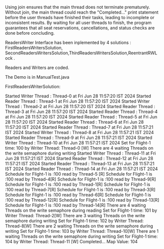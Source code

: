 
Using join ensures that the main thread does not terminate prematurely. Without join, the main thread could reach the "Completed..." print statement before the user threads have finished their tasks, leading to incomplete or inconsistent results. By waiting for all user threads to finish, the program guarantees that all seat reservations, cancellations, and status checks are done before concluding.








ReadersWriter Interface has been inplemented by 4 solutions : FirstReadersWritersSolution,
SecondReadersWritersSolution,ThirdReadersWritersSolution,ReentrantRWLock .

Readers and Writers are coded.

The Demo is in ManualTest.java

FirstReadersWriterSolution: 

Started Writer Thread : Thread-0 at Fri Jun 28 11:57:20 IST 2024
Started Reader Thread : Thread-1 at Fri Jun 28 11:57:20 IST 2024
Started Writer Thread : Thread-2 at Fri Jun 28 11:57:20 IST 2024
Started Reader Thread : Thread-3 at Fri Jun 28 11:57:20 IST 2024
Started Reader Thread : Thread-4 at Fri Jun 28 11:57:20 IST 2024
Started Reader Thread : Thread-5 at Fri Jun 28 11:57:20 IST 2024
Started Reader Thread : Thread-6 at Fri Jun 28 11:57:20 IST 2024
Started Reader Thread : Thread-7 at Fri Jun 28 11:57:21 IST 2024
Started Writer Thread : Thread-8 at Fri Jun 28 11:57:21 IST 2024
Started Reader Thread : Thread-9 at Fri Jun 28 11:57:21 IST 2024
Started Writer Thread : Thread-10 at Fri Jun 28 11:57:21 IST 2024
Set for Flight-1 time: 100 by Writer Thread: Thread-0 [W]
There are 4 waiting Threads on the write semaphore during writing 
Started Writer Thread : Thread-11 at Fri Jun 28 11:57:21 IST 2024
Started Reader Thread : Thread-12 at Fri Jun 28 11:57:21 IST 2024
Started Reader Thread : Thread-13 at Fri Jun 28 11:57:21 IST 2024
Started Reader Thread : Thread-14 at Fri Jun 28 11:57:21 IST 2024
Schedule for Flight-1 is :100 read by Thread-5 [R]
Schedule for Flight-1 is :100 read by Thread-4[R]
Schedule for Flight-1 is :100 read by Thread-9[R]
Schedule for Flight-1 is :100 read by Thread-1[R]
Schedule for Flight-1 is :100 read by Thread-7[R]
Schedule for Flight-1 is :100 read by Thread-3[R]
Schedule for Flight-1 is :100 read by Thread-6[R]
Schedule for Flight-1 is :100 read by Thread-12[R]
Schedule for Flight-1 is :100 read by Thread-13[R]
Schedule for Flight-1 is :100 read by Thread-14[R]
There are 4 waiting Threads on the write semaphore during reading 
Set for Flight-1 time: 101 by Writer Thread: Thread-2[W]
There are 3 waiting Threads on the write semaphore during writing 
Set for Flight-1 time: 102 by Writer Thread: Thread-8[W]
There are 2 waiting Threads on the write semaphore during writing 
Set for Flight-1 time: 103 by Writer Thread: Thread-10[W]
There are 1 waiting Threads on the write semaphore during writing 
Set for Flight-1 time: 104 by Writer Thread: Thread-11 [W]
Completed...
Map Value: 104